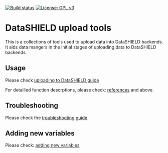 [![Build status](https://travis-ci.org/lifecycle-project/ds-upload.svg?branch=master)](https://travis-ci.org/lifecycle-project/ds-upload?branch=master) [![License: GPL v3](https://img.shields.io/badge/License-GPLv3-blue.svg)](https://www.gnu.org/licenses/gpl-3.0)

# DataSHIELD upload tools
This is a collections of tools used to upload data into DataSHIELD backends. It aids data mangers in the initial stages of uploading data to DataSHIELD backends.

## Usage
Please check [uploading to DataSHIELD guide](https://lifecycle-project.github.io/ds-upload)

For detailled function descrptions, please check: [references](https://lifecycle-project.github.io/ds-upload/reference/index.html) and  above.

## Troubleshooting
Please check the [troubleshooting guide](https://github.com/lifecycle-project/ds-upload/blob/master/TROUBLESHOOTING.md).

## Adding new variables
Please check: [adding new variables](https://github.com/lifecycle-project/ds-dictionaries/blob/master/README.md)

